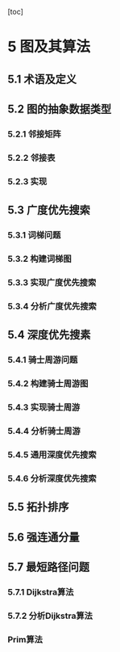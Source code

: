 [toc]

# 5 图及其算法
## 5.1 术语及定义

## 5.2 图的抽象数据类型
### 5.2.1 邻接矩阵
### 5.2.2 邻接表
### 5.2.3 实现

## 5.3 广度优先搜索
### 5.3.1 词梯问题
### 5.3.2 构建词梯图
### 5.3.3 实现广度优先搜索
### 5.3.4 分析广度优先搜索

## 5.4 深度优先搜素
### 5.4.1 骑士周游问题
### 5.4.2 构建骑士周游图
### 5.4.3 实现骑士周游
### 5.4.4 分析骑士周游
### 5.4.5 通用深度优先搜索
### 5.4.6 分析深度优先搜索

## 5.5 拓扑排序

## 5.6 强连通分量

## 5.7 最短路径问题
### 5.7.1 Dijkstra算法
### 5.7.2 分析Dijkstra算法
### Prim算法